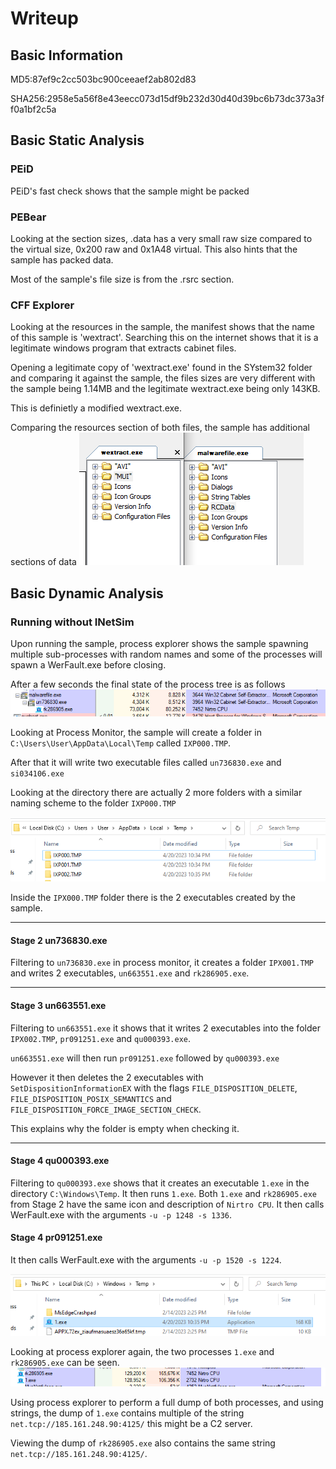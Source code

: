 # Writeup

## Basic Information

MD5:87ef9c2cc503bc900ceeaef2ab802d83

SHA256:2958e5a56f8e43eecc073d15df9b232d30d40d39bc6b73dc373a3ff0a1bf2c5a

## Basic Static Analysis

### PEiD

PEiD's fast check shows that the sample might be packed

### PEBear

Looking at the section sizes, .data has a very small raw size compared to the virtual size, 0x200 raw and 0x1A48 virtual. This also hints that the sample has packed data.

Most of the sample's file size is from the .rsrc section.

### CFF Explorer

Looking at the resources in the sample, the manifest shows that the name of this sample is 'wextract'. Searching this on the internet shows that it is a legitimate windows program that extracts cabinet files. 

Opening a legitimate copy of 'wextract.exe' found in the SYstem32 folder and comparing it against the sample, the files sizes are very different with the sample being 1.14MB and the legitimate wextract.exe being only 143KB. 

This is definietly a modified wextract.exe.

Comparing the resources section of both files, the sample has additional sections of data
![CFFExplorer Resources](images/CFFExplorer-resources.png)

## Basic Dynamic Analysis

### Running without INetSim

Upon running the sample, process explorer shows the sample spawning multiple sub-processes with random names and some of the processes will spawn a WerFault.exe before closing. 

After a few seconds the final state of the process tree is as follows
![Process Explorer final result](images/ProcessExplorer-un736830.png)

Looking at Process Monitor, the sample will create a folder in `C:\Users\User\AppData\Local\Temp` called `IXP000.TMP`.

After that it will write two executable files called `un736830.exe` and `si034106.exe`

Looking at the directory there are actually 2 more folders with a similar naming scheme to the folder `IXP000.TMP`

![IXP000.TMP Folder](images/Explorer-IXP000TMP.png)

Inside the `IPX000.TMP` folder there is the 2 executables created by the sample. 

---

#### Stage 2 un736830.exe

Filtering to `un736830.exe` in process monitor, it creates a folder `IPX001.TMP` and writes 2 executables, `un663551.exe` and `rk286905.exe`.

---

#### Stage 3 un663551.exe

Filtering to `un663551.exe` it shows that it writes 2 executables into the folder `IPX002.TMP`, `pr091251.exe` and `qu000393.exe`. 

`un663551.exe` will then run `pr091251.exe` followed by `qu000393.exe`

However it then deletes the 2 executables with `SetDispositionInformationEX` with the flags `FILE_DISPOSITION_DELETE`, `FILE_DISPOSITION_POSIX_SEMANTICS` and `FILE_DISPOSITION_FORCE_IMAGE_SECTION_CHECK`.

This explains why the folder is empty when checking it.

---

#### Stage 4 qu000393.exe

Filtering to `qu000393.exe` shows that it creates an executable `1.exe` in the directory `C:\Windows\Temp`.
It then runs `1.exe`. Both `1.exe` and `rk286905.exe` from Stage 2 have the same icon and description of `Nirtro CPU`.
It then calls WerFault.exe with the arguments `-u -p 1248 -s 1336`.
#### Stage 4 pr091251.exe
It then calls WerFault.exe with the arguments `-u -p 1520 -s 1224`.

![1.exe](images/Explorer-1.exe.png)

Looking at process explorer again, the two processes `1.exe` and `rk286905.exe` can be seen.
![Process Explorer 1.exe and rk286905.exe](images/ProcessExplorer-rkand1.png)

Using process explorer to perform a full dump of both processes, and using strings, the dump of `1.exe` contains multiple of the string `net.tcp://185.161.248.90:4125/` this might be a C2 server.

Viewing the dump of `rk286905.exe` also contains the same string `net.tcp://185.161.248.90:4125/`.
